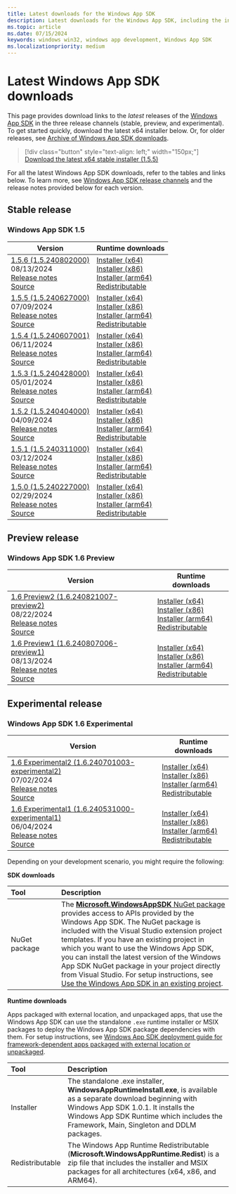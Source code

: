```yaml
---
title: Latest downloads for the Windows App SDK
description: Latest downloads for the Windows App SDK, including the installer and MSIX packages
ms.topic: article
ms.date: 07/15/2024
keywords: windows win32, windows app development, Windows App SDK
ms.localizationpriority: medium
---
```


# Latest Windows App SDK downloads

This page provides download links to the *latest* releases of the [Windows App SDK](index.md) in the three release channels (stable, preview, and experimental). To get started quickly, download the latest x64 installer below. Or, for older releases, see [Archive of Windows App SDK downloads](downloads-archive.md).

> [!div class="button" style="text-align: left;" width="150px;"] 
> [Download the latest x64 stable installer (1.5.5)](https://aka.ms/windowsappsdk/1.5/latest/windowsappruntimeinstall-x64.exe)

For all the latest Windows App SDK downloads, refer to the tables and links below. To learn more, see [Windows App SDK release channels](release-channels.md) and the release notes provided below for each version.

## Stable release

### Windows App SDK 1.5

| Version | Runtime downloads |
|---|---|
| [1.5.6 (1.5.240802000)](stable-channel.md#version-156-15240802000) <br/> 08/13/2024 <br/> [Release notes](stable-channel.md#version-156-15240802000) <br/> [Source](https://github.com/microsoft/microsoft-ui-xaml/releases/tag/winui3%2Frelease%2F1.5.6) | [Installer (x64)](https://aka.ms/windowsappsdk/1.5/1.5.240802000/windowsappruntimeinstall-x64.exe) <br/> [Installer (x86)](https://aka.ms/windowsappsdk/1.5/1.5.240802000/windowsappruntimeinstall-x86.exe) <br/> [Installer (arm64)](https://aka.ms/windowsappsdk/1.5/1.5.240802000/windowsappruntimeinstall-arm64.exe) <br/> [Redistributable](https://aka.ms/windowsappsdk/1.5/1.5.240802000/Microsoft.WindowsAppRuntime.Redist.1.5.zip) |
| [1.5.5 (1.5.240627000)](stable-channel.md#version-155-15240627000) <br/> 07/09/2024 <br/> [Release notes](stable-channel.md#version-155-15240627000) <br/> [Source](https://github.com/microsoft/microsoft-ui-xaml/releases/tag/winui3%2Frelease%2F1.5.5) | [Installer (x64)](https://aka.ms/windowsappsdk/1.5/1.5.240627000/windowsappruntimeinstall-x64.exe) <br/> [Installer (x86)](https://aka.ms/windowsappsdk/1.5/1.5.240627000/windowsappruntimeinstall-x86.exe) <br/> [Installer (arm64)](https://aka.ms/windowsappsdk/1.5/1.5.240627000/windowsappruntimeinstall-arm64.exe) <br/> [Redistributable](https://aka.ms/windowsappsdk/1.5/1.5.240627000/Microsoft.WindowsAppRuntime.Redist.1.5.zip) |
| [1.5.4 (1.5.240607001)](stable-channel.md#version-154-15240607001) <br/> 06/11/2024 <br/> [Release notes](stable-channel.md#version-154-15240607001) <br/> [Source](https://github.com/microsoft/microsoft-ui-xaml/releases/tag/winui3%2Frelease%2F1.5.4) | [Installer (x64)](https://aka.ms/windowsappsdk/1.5/1.5.240607001/windowsappruntimeinstall-x64.exe) <br/> [Installer (x86)](https://aka.ms/windowsappsdk/1.5/1.5.240607001/windowsappruntimeinstall-x86.exe) <br/> [Installer (arm64)](https://aka.ms/windowsappsdk/1.5/1.5.240607001/windowsappruntimeinstall-arm64.exe) <br/> [Redistributable](https://aka.ms/windowsappsdk/1.5/1.5.240607001/Microsoft.WindowsAppRuntime.Redist.1.5.zip) |
| [1.5.3 (1.5.240428000)](stable-channel.md#version-153-15240428000) <br/> 05/01/2024 <br/> [Release notes](stable-channel.md#version-153-15240428000) <br/> [Source](https://github.com/microsoft/microsoft-ui-xaml/releases/tag/winui3%2Frelease%2F1.5.3) | [Installer (x64)](https://aka.ms/windowsappsdk/1.5/1.5.240428000/windowsappruntimeinstall-x64.exe) <br/> [Installer (x86)](https://aka.ms/windowsappsdk/1.5/1.5.240428000/windowsappruntimeinstall-x86.exe) <br/> [Installer (arm64)](https://aka.ms/windowsappsdk/1.5/1.5.240428000/windowsappruntimeinstall-arm64.exe) <br/> [Redistributable](https://aka.ms/windowsappsdk/1.5/1.5.240428000/Microsoft.WindowsAppRuntime.Redist.1.5.zip) |
| [1.5.2 (1.5.240404000)](stable-channel.md#version-152-15240404000) <br/> 04/09/2024 <br/> [Release notes](stable-channel.md#version-152-15240404000) <br/> [Source](https://github.com/microsoft/microsoft-ui-xaml/releases/tag/winui3%2Frelease%2F1.5.2) | [Installer (x64)](https://aka.ms/windowsappsdk/1.5/1.5.240404000/windowsappruntimeinstall-x64.exe) <br/> [Installer (x86)](https://aka.ms/windowsappsdk/1.5/1.5.240404000/windowsappruntimeinstall-x86.exe) <br/> [Installer (arm64)](https://aka.ms/windowsappsdk/1.5/1.5.240404000/windowsappruntimeinstall-arm64.exe) <br/> [Redistributable](https://aka.ms/windowsappsdk/1.5/1.5.240404000/Microsoft.WindowsAppRuntime.Redist.1.5.zip) |
| [1.5.1 (1.5.240311000)](stable-channel.md#version-151-15240311000) <br/> 03/12/2024 <br/> [Release notes](stable-channel.md#version-151-15240311000) <br/> [Source](https://github.com/microsoft/microsoft-ui-xaml/releases/tag/winui3%2Frelease%2F1.5.1) | [Installer (x64)](https://aka.ms/windowsappsdk/1.5/1.5.240311000/windowsappruntimeinstall-x64.exe) <br/> [Installer (x86)](https://aka.ms/windowsappsdk/1.5/1.5.240311000/windowsappruntimeinstall-x86.exe) <br/> [Installer (arm64)](https://aka.ms/windowsappsdk/1.5/1.5.240311000/windowsappruntimeinstall-arm64.exe) <br/> [Redistributable](https://aka.ms/windowsappsdk/1.5/1.5.240311000/Microsoft.WindowsAppRuntime.Redist.1.5.zip) |
| [1.5.0 (1.5.240227000)](stable-channel.md#version-15) <br/> 02/29/2024 <br/> [Release notes](stable-channel.md#version-15) <br/> [Source](https://github.com/microsoft/microsoft-ui-xaml/releases/tag/winui3%2Frelease%2F1.5.0) | [Installer (x64)](https://aka.ms/windowsappsdk/1.5/1.5.240227000/windowsappruntimeinstall-x64.exe) <br/> [Installer (x86)](https://aka.ms/windowsappsdk/1.5/1.5.240227000/windowsappruntimeinstall-x86.exe) <br/> [Installer (arm64)](https://aka.ms/windowsappsdk/1.5/1.5.240227000/windowsappruntimeinstall-arm64.exe) <br/> [Redistributable](https://aka.ms/windowsappsdk/1.5/1.5.240227000/Microsoft.WindowsAppRuntime.Redist.1.5.zip) |

## Preview release

### Windows App SDK 1.6 Preview

| Version | Runtime downloads |
|---|---|
| [1.6 Preview2 (1.6.240821007-preview2) ](/windows/apps/windows-app-sdk/preview-channel#version-16-preview-2-160-preview2) <br/> 08/22/2024 <br/> [Release notes](/windows/apps/windows-app-sdk/preview-channel#version-16-preview-2-160-preview2) <br/> [Source](https://github.com/microsoft/microsoft-ui-xaml/releases/tag/winui3%2Frelease%2F1.6-preview2) | [Installer (x64)](https://aka.ms/windowsappsdk/1.6/1.6.240821007-preview2/windowsappruntimeinstall-x64.exe) <br/> [Installer (x86)](https://aka.ms/windowsappsdk/1.6/1.6.240821007-preview2/windowsappruntimeinstall-x86.exe) <br/> [Installer (arm64)](https://aka.ms/windowsappsdk/1.6/1.6.240821007-preview2/windowsappruntimeinstall-arm64.exe) <br/> [Redistributable](https://aka.ms/windowsappsdk/1.6/1.6.240821007-preview2/Microsoft.WindowsAppRuntime.Redist.1.6.zip) |
| [1.6 Preview1 (1.6.240807006-preview1) ](/windows/apps/windows-app-sdk/preview-channel#version-16-preview-1-160-preview1) <br/> 08/13/2024 <br/> [Release notes](/windows/apps/windows-app-sdk/preview-channel#version-16-preview-1-160-preview1) <br/> [Source](https://github.com/microsoft/microsoft-ui-xaml/releases/tag/winui3%2Frelease%2F1.6-preview1) | [Installer (x64)](https://aka.ms/windowsappsdk/1.6/1.6.240807006-preview1/windowsappruntimeinstall-x64.exe) <br/> [Installer (x86)](https://aka.ms/windowsappsdk/1.6/1.6.240807006-preview1/windowsappruntimeinstall-x86.exe) <br/> [Installer (arm64)](https://aka.ms/windowsappsdk/1.6/1.6.240807006-preview1/windowsappruntimeinstall-arm64.exe) <br/> [Redistributable](https://aka.ms/windowsappsdk/1.6/1.6.240807006-preview1/Microsoft.WindowsAppRuntime.Redist.1.6.zip) |

## Experimental release

###  Windows App SDK 1.6 Experimental

| Version | Runtime downloads |
|---|---|
| [1.6 Experimental2 (1.6.240701003-experimental2) ](/windows/apps/windows-app-sdk/experimental-channel#version-16-experimental-160-experimental2) <br/> 07/02/2024 <br/> [Release notes](/windows/apps/windows-app-sdk/experimental-channel#version-16-experimental-160-experimental2) <br/> [Source](https://github.com/microsoft/microsoft-ui-xaml/releases/tag/winui3%2Frelease%2F1.6-experimental2) | [Installer (x64)](https://aka.ms/windowsappsdk/1.6/1.6.240701003-experimental2/windowsappruntimeinstall-x64.exe) <br/> [Installer (x86)](https://aka.ms/windowsappsdk/1.6/1.6.240701003-experimental2/windowsappruntimeinstall-x86.exe) <br/> [Installer (arm64)](https://aka.ms/windowsappsdk/1.6/1.6.240701003-experimental2/windowsappruntimeinstall-arm64.exe) <br/> [Redistributable](https://aka.ms/windowsappsdk/1.6/1.6.240701003-experimental2/Microsoft.WindowsAppRuntime.Redist.1.6.zip) |
| [1.6 Experimental1 (1.6.240531000-experimental1) ](/windows/apps/windows-app-sdk/experimental-channel#version-16-experimental-160-experimental1) <br/> 06/04/2024 <br/> [Release notes](/windows/apps/windows-app-sdk/experimental-channel#version-16-experimental-160-experimental1) <br/> [Source](https://github.com/microsoft/microsoft-ui-xaml/releases/tag/winui3%2Frelease%2F1.6-experimental1) | [Installer (x64)](https://aka.ms/windowsappsdk/1.6/1.6.240531000-experimental1/windowsappruntimeinstall-x64.exe) <br/> [Installer (x86)](https://aka.ms/windowsappsdk/1.6/1.6.240531000-experimental1/windowsappruntimeinstall-x86.exe) <br/> [Installer (arm64)](https://aka.ms/windowsappsdk/1.6/1.6.240531000-experimental1/windowsappruntimeinstall-arm64.exe) <br/> [Redistributable](https://aka.ms/windowsappsdk/1.6/1.6.240531000-experimental1/Microsoft.WindowsAppRuntime.Redist.1.6.zip) |

Depending on your development scenario, you might require the following:

**SDK downloads**

| Tool&nbsp;&nbsp;&nbsp;&nbsp;&nbsp;&nbsp;&nbsp;&nbsp;&nbsp;&nbsp;&nbsp;&nbsp;&nbsp;&nbsp;&nbsp; | Description | 
|:------------- |:-------------|
| NuGet package | The [**Microsoft.WindowsAppSDK** NuGet package](https://www.nuget.org/packages/Microsoft.WindowsAppSDK/) provides access to APIs provided by the Windows App SDK. The NuGet package is included with the Visual Studio extension project templates. If you have an existing project in which you want to use the Windows App SDK, you can install the latest version of the Windows App SDK NuGet package in your project directly from Visual Studio. For setup instructions, see [Use the Windows App SDK in an existing project](use-windows-app-sdk-in-existing-project.md).  |

**Runtime downloads**

Apps packaged with external location, and unpackaged apps, that use the Windows App SDK can use the standalone `.exe` runtime installer or MSIX packages to deploy the Windows App SDK package dependencies with them. For setup instructions, see [Windows App SDK deployment guide for framework-dependent apps packaged with external location or unpackaged](deploy-unpackaged-apps.md).

| Tool&nbsp;&nbsp;&nbsp;&nbsp;&nbsp;&nbsp;&nbsp;&nbsp;&nbsp;&nbsp;&nbsp;&nbsp;&nbsp;&nbsp;&nbsp; | Description | 
|:------------- |:-------------|
| Installer | The standalone .exe installer, **WindowsAppRuntimeInstall.exe**, is available as a separate download beginning with Windows App SDK 1.0.1. It installs the Windows App SDK Runtime which includes the Framework, Main, Singleton and DDLM packages.  |
| Redistributable |  The Windows App Runtime Redistributable (**Microsoft.WindowsAppRuntime.Redist**) is a zip file that includes the installer and MSIX packages for all architectures (x64, x86, and ARM64).|
